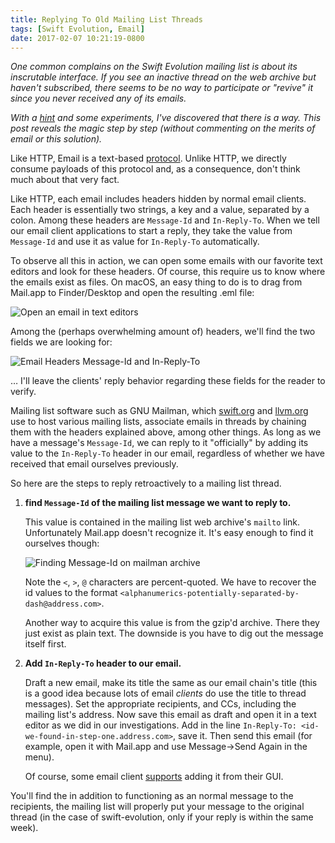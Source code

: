 ```yaml
---
title: Replying To Old Mailing List Threads
tags: [Swift Evolution, Email]
date: 2017-02-07 10:21:19-0800
---
```


*One common complains on the Swift Evolution mailing list is about its
inscrutable interface. If you see an inactive thread on the web archive but
haven't subscribed, there seems to be no way to participate or "revive" it
since you never received any of its emails.*

*With a [hint][Erica Email] and some experiments, I've discovered that there is
a way. This post reveals the magic step by step (without commenting on the
merits of email or this solution).*

Like HTTP, Email is a text-based [protocol][Email RFC]. Unlike HTTP, we directly
consume payloads of this protocol and, as a consequence, don't think much about
that very fact.

Like HTTP, each email includes headers hidden by normal email clients. Each
header is essentially two strings, a key and a value, separated by a colon.
Among these headers are `Message-Id` and `In-Reply-To`. When we tell our email
client applications to start a reply, they take the value from `Message-Id`
and use it as value for `In-Reply-To` automatically.

To observe all this in action, we can open some emails with our favorite text
editors and look for these headers. Of course, this require us to know where the
emails exist as files. On macOS, an easy thing to do is to drag from Mail.app to
Finder/Desktop and open the resulting .eml file:

![Open an email in text editors]({{site.url}}/assets/2017/02/open-email.gif)

Among the (perhaps overwhelming amount of) headers, we'll find the two fields we
are looking for:

![Email Headers Message-Id and
In-Reply-To]({{site.url}}/assets/2017/02/email-headers.png)

… I'll leave the clients' reply behavior regarding these fields for the reader
to verify.

Mailing list software such as GNU Mailman, which [swift.org][] and [llvm.org][]
use to host various mailing lists, associate emails in threads by chaining them
with the headers explained above, among other things. As long as we have
a message's `Message-Id`, we can reply to it "officially" by adding its value to
the `In-Reply-To` header in our email, regardless of whether we have received
that email ourselves previously.

So here are the steps to reply retroactively to a mailing list thread.

1. **find `Message-Id` of the mailing list message we want to reply to.**

   This value is contained in the mailing list web archive's `mailto` link.
   Unfortunately Mail.app doesn't recognize it. It's easy enough to find it
   ourselves though:

   ![Finding Message-Id on mailman
   archive]({{site.url}}/assets/2017/02/find-message-id.gif)

   Note the `<`, `>`, `@` characters are percent-quoted. We have to recover the
   id values to the format
   `<alphanumerics-potentially-separated-by-dash@address.com>`.

   Another way to acquire this value is from the gzip'd archive. There they
   just exist as plain text. The downside is you have to dig out the message
   itself first.

2. **Add `In-Reply-To` header to our email.**

   Draft a new email, make its title the same as our email chain's title (this
   is a good idea because lots of email *clients* do use the title to thread
   messages). Set the appropriate recipients, and CCs, including the mailing
   list's address. Now save this email as draft and open it in a text editor as
   we did in our investigations.  Add in the line
   `In-Reply-To: <id-we-found-in-step-one.address.com>`, save it. Then send this
   email (for example, open it with Mail.app and use Message->Send Again in the
   menu).

   Of course, some email client [supports][Thunderbird header support] adding it
   from their GUI.

You'll find the in addition to functioning as an normal message to the
recipients, the mailing list will properly put your message to the original
thread (in the case of swift-evolution, only if your reply is within the same
week).

[Erica Email]: https://lists.swift.org/pipermail/swift-evolution/Week-of-Mon-20170206/031537.html
[Email RFC]: https://tools.ietf.org/html/rfc2822
[swift.org]: https://swift.org
[llvm.org]: http://llvm.org
[Thunderbird header support]: http://www.pixelbeat.org/docs/thunderbird-threading.html
